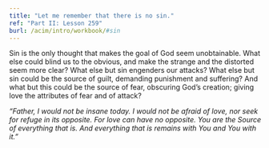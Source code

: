 ```yaml
---
title: "Let me remember that there is no sin."
ref: "Part II: Lesson 259"
burl: /acim/intro/workbook/#sin
---
```


Sin is the only thought that makes the goal of God seem unobtainable.
What else could blind us to the obvious, and make the strange and the
distorted seem more clear? What else but sin engenders our attacks? What
else but sin could be the source of guilt, demanding punishment and
suffering? And what but this could be the source of fear, obscuring
God’s creation; giving love the attributes of fear and of attack?

*“Father, I would not be insane today. I would not be afraid of love,
nor seek for refuge in its opposite. For love can have no opposite. You
are the Source of everything that is. And everything that is remains with
You and You with it.”*

